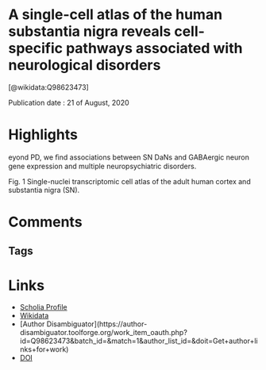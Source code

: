 
A single-cell atlas of the human substantia nigra reveals cell-specific pathways associated with neurological disorders
=======================================================================================================================
  
  [@wikidata:Q98623473]  
  
Publication date : 21 of August, 2020  

# Highlights

eyond PD, we ﬁnd associations
between SN DaNs and GABAergic neuron gene expression and multiple neuropsychiatric
disorders.

Fig. 1 Single-nuclei transcriptomic cell atlas of the adult human cortex and substantia nigra (SN).

# Comments

## Tags

# Links
  
 * [Scholia Profile](https://scholia.toolforge.org/work/Q98623473)  
 * [Wikidata](https://www.wikidata.org/wiki/Q98623473)  
 * [Author Disambiguator](https://author-
disambiguator.toolforge.org/work_item_oauth.php?id=Q98623473&batch_id=&match=1&author_list_id=&doit=Get+author+links+for+work)  
 * [DOI](https://doi.org/10.1038/S41467-020-17876-0)  
